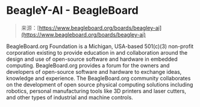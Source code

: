 <!--yml
category: 未分类
date: 2024-05-29 12:42:24
-->

# BeagleY-AI - BeagleBoard

> 来源：[https://www.beagleboard.org/boards/beagley-ai](https://www.beagleboard.org/boards/beagley-ai)

BeagleBoard.org Foundation is a Michigan, USA-based 501(c)(3) non-profit corporation existing to provide education in and collaboration around the design and use of open-source software and hardware in embedded computing. BeagleBoard.org provides a forum for the owners and developers of open-source software and hardware to exchange ideas, knowledge and experience. The BeagleBoard.org community collaborates on the development of open source physical computing solutions including robotics, personal manufacturing tools like 3D printers and laser cutters, and other types of industrial and machine controls.